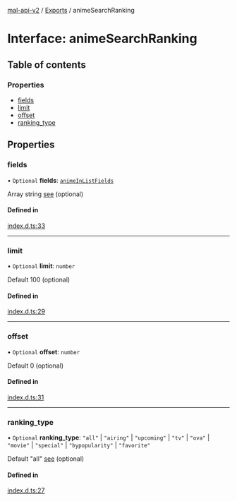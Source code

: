 [mal-api-v2](../../README.md) / [Exports](../modules.md) / animeSearchRanking

# Interface: animeSearchRanking

## Table of contents

### Properties

-   [fields](animeSearchRanking.md#fields)
-   [limit](animeSearchRanking.md#limit)
-   [offset](animeSearchRanking.md#offset)
-   [ranking_type](animeSearchRanking.md#ranking_type)

## Properties

### fields

• `Optional` **fields**: [`animeInListFields`](../modules.md#animeinlistfields)

Array string [see](../modules.md#animeinlistfields) (optional)

#### Defined in

[index.d.ts:33](https://github.com/droidxrx/mal-api-v2/blob/bcfd676/lib/index.d.ts#L33)

---

### limit

• `Optional` **limit**: `number`

Default 100 (optional)

#### Defined in

[index.d.ts:29](https://github.com/droidxrx/mal-api-v2/blob/bcfd676/lib/index.d.ts#L29)

---

### offset

• `Optional` **offset**: `number`

Default 0 (optional)

#### Defined in

[index.d.ts:31](https://github.com/droidxrx/mal-api-v2/blob/bcfd676/lib/index.d.ts#L31)

---

### ranking_type

• `Optional` **ranking_type**: `"all"` \| `"airing"` \| `"upcoming"` \| `"tv"` \| `"ova"` \| `"movie"` \| `"special"` \| `"bypopularity"` \| `"favorite"`

Default "all" [see](animeSearchRanking.md#ranking_type) (optional)

#### Defined in

[index.d.ts:27](https://github.com/droidxrx/mal-api-v2/blob/bcfd676/lib/index.d.ts#L27)

